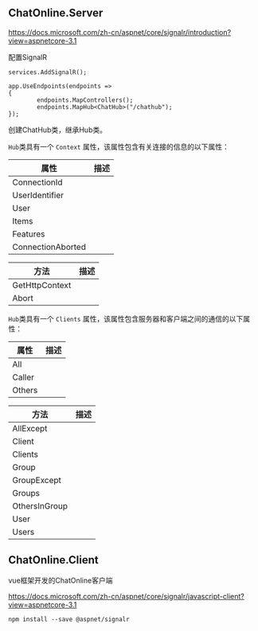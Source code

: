 ## ChatOnline.Server

https://docs.microsoft.com/zh-cn/aspnet/core/signalr/introduction?view=aspnetcore-3.1



配置SignalR

```
services.AddSignalR();
```



```
app.UseEndpoints(endpoints =>
{
		endpoints.MapControllers();
		endpoints.MapHub<ChatHub>("/chathub");
});
```



创建ChatHub类，继承Hub类。



`Hub`类具有一个 `Context` 属性，该属性包含有关连接的信息的以下属性：

| 属性              | 描述 |
| ----------------- | ---- |
| ConnectionId      |      |
| UserIdentifier    |      |
| User              |      |
| Items             |      |
| Features          |      |
| ConnectionAborted |      |



| 方法           | 描述 |
| -------------- | ---- |
| GetHttpContext |      |
| Abort          |      |



`Hub`类具有一个 `Clients` 属性，该属性包含服务器和客户端之间的通信的以下属性：

| 属性   | 描述 |
| ------ | ---- |
| All    |      |
| Caller |      |
| Others |      |



| 方法          | 描述 |
| ------------- | ---- |
| AllExcept     |      |
| Client        |      |
| Clients       |      |
| Group         |      |
| GroupExcept   |      |
| Groups        |      |
| OthersInGroup |      |
| User          |      |
| Users         |      |





## ChatOnline.Client

vue框架开发的ChatOnline客户端

https://docs.microsoft.com/zh-cn/aspnet/core/signalr/javascript-client?view=aspnetcore-3.1



```
npm install --save @aspnet/signalr
```

